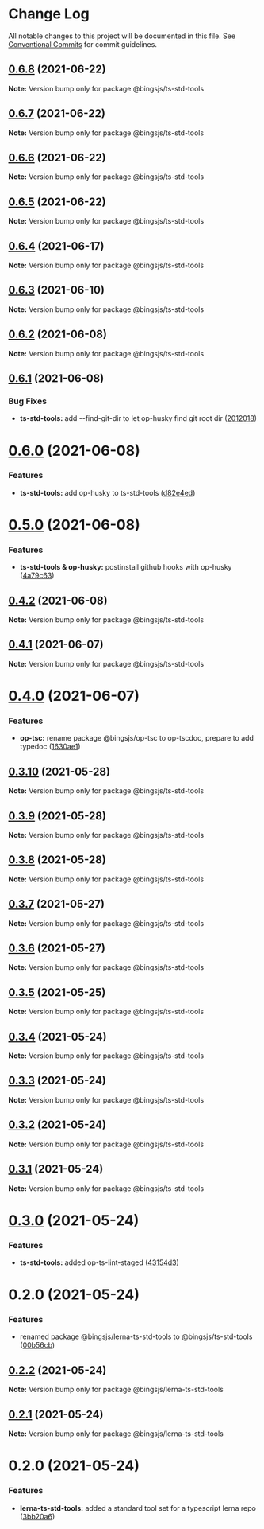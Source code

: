 # Change Log

All notable changes to this project will be documented in this file.
See [Conventional Commits](https://conventionalcommits.org) for commit guidelines.

## [0.6.8](https://github.com/bingtimren/op-tools/compare/@bingsjs/ts-std-tools@0.6.7...@bingsjs/ts-std-tools@0.6.8) (2021-06-22)

**Note:** Version bump only for package @bingsjs/ts-std-tools





## [0.6.7](https://github.com/bingtimren/op-tools/compare/@bingsjs/ts-std-tools@0.6.6...@bingsjs/ts-std-tools@0.6.7) (2021-06-22)

**Note:** Version bump only for package @bingsjs/ts-std-tools





## [0.6.6](https://github.com/bingtimren/op-tools/compare/@bingsjs/ts-std-tools@0.6.5...@bingsjs/ts-std-tools@0.6.6) (2021-06-22)

**Note:** Version bump only for package @bingsjs/ts-std-tools





## [0.6.5](https://github.com/bingtimren/op-tools/compare/@bingsjs/ts-std-tools@0.6.4...@bingsjs/ts-std-tools@0.6.5) (2021-06-22)

**Note:** Version bump only for package @bingsjs/ts-std-tools





## [0.6.4](https://github.com/bingtimren/op-tools/compare/@bingsjs/ts-std-tools@0.6.3...@bingsjs/ts-std-tools@0.6.4) (2021-06-17)

**Note:** Version bump only for package @bingsjs/ts-std-tools





## [0.6.3](https://github.com/bingtimren/op-tools/compare/@bingsjs/ts-std-tools@0.6.2...@bingsjs/ts-std-tools@0.6.3) (2021-06-10)

**Note:** Version bump only for package @bingsjs/ts-std-tools





## [0.6.2](https://github.com/bingtimren/op-tools/compare/@bingsjs/ts-std-tools@0.6.1...@bingsjs/ts-std-tools@0.6.2) (2021-06-08)

**Note:** Version bump only for package @bingsjs/ts-std-tools





## [0.6.1](https://github.com/bingtimren/op-tools/compare/@bingsjs/ts-std-tools@0.6.0...@bingsjs/ts-std-tools@0.6.1) (2021-06-08)


### Bug Fixes

* **ts-std-tools:** add --find-git-dir to let op-husky find git root dir ([2012018](https://github.com/bingtimren/op-tools/commit/2012018fab78bfa4a1a6467d2a1053bdf29a059e))





# [0.6.0](https://github.com/bingtimren/op-tools/compare/@bingsjs/ts-std-tools@0.5.0...@bingsjs/ts-std-tools@0.6.0) (2021-06-08)


### Features

* **ts-std-tools:** add op-husky to ts-std-tools ([d82e4ed](https://github.com/bingtimren/op-tools/commit/d82e4ede4136f101510a6b1ef2bee03cad337903))





# [0.5.0](https://github.com/bingtimren/op-tools/compare/@bingsjs/ts-std-tools@0.4.2...@bingsjs/ts-std-tools@0.5.0) (2021-06-08)


### Features

* **ts-std-tools & op-husky:** postinstall github hooks with op-husky ([4a79c63](https://github.com/bingtimren/op-tools/commit/4a79c639554d404473d153a97671e499a6242197))





## [0.4.2](https://github.com/bingtimren/op-tools/compare/@bingsjs/ts-std-tools@0.4.1...@bingsjs/ts-std-tools@0.4.2) (2021-06-08)

**Note:** Version bump only for package @bingsjs/ts-std-tools





## [0.4.1](https://github.com/bingtimren/op-tools/compare/@bingsjs/ts-std-tools@0.4.0...@bingsjs/ts-std-tools@0.4.1) (2021-06-07)

**Note:** Version bump only for package @bingsjs/ts-std-tools





# [0.4.0](https://github.com/bingtimren/op-tools/compare/@bingsjs/ts-std-tools@0.3.10...@bingsjs/ts-std-tools@0.4.0) (2021-06-07)


### Features

* **op-tsc:** rename package @bingsjs/op-tsc to op-tscdoc, prepare to add typedoc ([1630ae1](https://github.com/bingtimren/op-tools/commit/1630ae1ddd24c1a9e3cb1d48b5a8cd2c1d4125d3))





## [0.3.10](https://github.com/bingtimren/op-tools/compare/@bingsjs/ts-std-tools@0.3.9...@bingsjs/ts-std-tools@0.3.10) (2021-05-28)

**Note:** Version bump only for package @bingsjs/ts-std-tools





## [0.3.9](https://github.com/bingtimren/op-tools/compare/@bingsjs/ts-std-tools@0.3.8...@bingsjs/ts-std-tools@0.3.9) (2021-05-28)

**Note:** Version bump only for package @bingsjs/ts-std-tools





## [0.3.8](https://github.com/bingtimren/op-tools/compare/@bingsjs/ts-std-tools@0.3.7...@bingsjs/ts-std-tools@0.3.8) (2021-05-28)

**Note:** Version bump only for package @bingsjs/ts-std-tools





## [0.3.7](https://github.com/bingtimren/op-tools/compare/@bingsjs/ts-std-tools@0.3.6...@bingsjs/ts-std-tools@0.3.7) (2021-05-27)

**Note:** Version bump only for package @bingsjs/ts-std-tools





## [0.3.6](https://github.com/bingtimren/op-tools/compare/@bingsjs/ts-std-tools@0.3.5...@bingsjs/ts-std-tools@0.3.6) (2021-05-27)

**Note:** Version bump only for package @bingsjs/ts-std-tools





## [0.3.5](https://github.com/bingtimren/op-tools/compare/@bingsjs/ts-std-tools@0.3.4...@bingsjs/ts-std-tools@0.3.5) (2021-05-25)

**Note:** Version bump only for package @bingsjs/ts-std-tools





## [0.3.4](https://github.com/bingtimren/op-tools/compare/@bingsjs/ts-std-tools@0.3.2...@bingsjs/ts-std-tools@0.3.4) (2021-05-24)

**Note:** Version bump only for package @bingsjs/ts-std-tools





## [0.3.3](https://github.com/bingtimren/op-tools/compare/@bingsjs/ts-std-tools@0.3.2...@bingsjs/ts-std-tools@0.3.3) (2021-05-24)

**Note:** Version bump only for package @bingsjs/ts-std-tools





## [0.3.2](https://github.com/bingtimren/op-tools/compare/@bingsjs/ts-std-tools@0.3.1...@bingsjs/ts-std-tools@0.3.2) (2021-05-24)

**Note:** Version bump only for package @bingsjs/ts-std-tools





## [0.3.1](https://github.com/bingtimren/op-tools/compare/@bingsjs/ts-std-tools@0.3.0...@bingsjs/ts-std-tools@0.3.1) (2021-05-24)

**Note:** Version bump only for package @bingsjs/ts-std-tools





# [0.3.0](https://github.com/bingtimren/op-tools/compare/@bingsjs/ts-std-tools@0.2.0...@bingsjs/ts-std-tools@0.3.0) (2021-05-24)


### Features

* **ts-std-tools:** added op-ts-lint-staged ([43154d3](https://github.com/bingtimren/op-tools/commit/43154d31c51997b12fd0f295e2e2893ec72a2b43))





# 0.2.0 (2021-05-24)


### Features

* renamed package @bingsjs/lerna-ts-std-tools to @bingsjs/ts-std-tools ([00b56cb](https://github.com/bingtimren/op-tools/commit/00b56cb344cf6bde35279531a62190649ae9a443))





## [0.2.2](https://github.com/bingtimren/op-tools/compare/@bingsjs/lerna-ts-std-tools@0.2.1...@bingsjs/lerna-ts-std-tools@0.2.2) (2021-05-24)

**Note:** Version bump only for package @bingsjs/lerna-ts-std-tools





## [0.2.1](https://github.com/bingtimren/op-tools/compare/@bingsjs/lerna-ts-std-tools@0.2.0...@bingsjs/lerna-ts-std-tools@0.2.1) (2021-05-24)

**Note:** Version bump only for package @bingsjs/lerna-ts-std-tools





# 0.2.0 (2021-05-24)


### Features

* **lerna-ts-std-tools:** added a standard tool set for a typescript lerna repo ([3bb20a6](https://github.com/bingtimren/op-tools/commit/3bb20a6337f70f4ce7c5066fbe6ae137f530988c))
